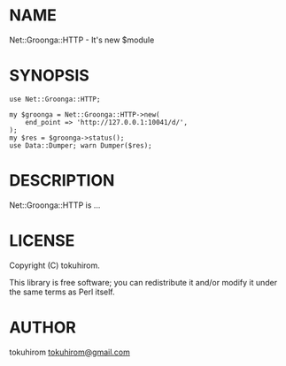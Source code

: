 # NAME

Net::Groonga::HTTP - It's new $module

# SYNOPSIS

    use Net::Groonga::HTTP;

    my $groonga = Net::Groonga::HTTP->new(
        end_point => 'http://127.0.0.1:10041/d/',
    );
    my $res = $groonga->status();
    use Data::Dumper; warn Dumper($res);



# DESCRIPTION

Net::Groonga::HTTP is ...

# LICENSE

Copyright (C) tokuhirom.

This library is free software; you can redistribute it and/or modify
it under the same terms as Perl itself.

# AUTHOR

tokuhirom <tokuhirom@gmail.com>

